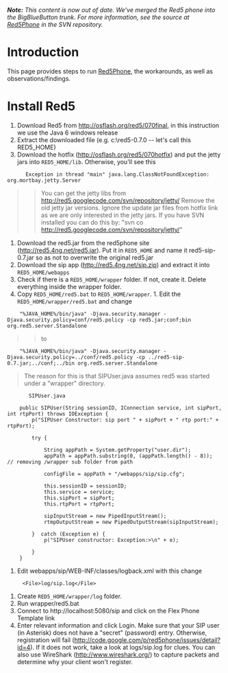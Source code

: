 _**Note:** This content is now out of date.  We've merged the Red5 phone into the BigBlueButton trunk.  For more information, see the source at [Red5Phone](http://code.google.com/p/bigbluebutton/source/browse/#svn/vendors/red5phone) in the SVN repository._

# Introduction #

This page provides steps to run [Red5Phone](http://code.google.com/p/red5phone/), the workarounds, as well as observations/findings.

# Install Red5 #
  1. Download Red5 from http://osflash.org/red5/070final, in this instruction we use the Java 6 windows release
  1. Extract the downloaded file (e.g. c:\red5-0.7.0 -- let's call this RED5\_HOME)
  1. Download the hotfix (http://osflash.org/red5/070hotfix) and put the jetty jars into `RED5_HOME/lib`. Otherwise, you'll see this
```
      Exception in thread "main" java.lang.ClassNotFoundException: org.mortbay.jetty.Server
```
> > You can get the jetty libs from http://red5.googlecode.com/svn/repository/jetty/ Remove the old jetty jar versions. Ignore the update jar files from hotfix link as we are only interested in the jetty jars.  If you have SVN installed you can do this by:
> > "svn co http://red5.googlecode.com/svn/repository/jetty/"
  1. Download the red5.jar from the red5phone site (http://red5.4ng.net/red5.jar). Put it in `RED5_HOME` and name it red5-sip-0.7.jar so as not to overwrite the original red5.jar
  1. Download the sip app (http://red5.4ng.net/sip.zip) and extract it into `RED5_HOME/webapps`
  1. Check if there is a `RED5_HOME/wrapper` folder. If not, create it. Delete everything inside the wrapper folder.
  1. Copy `RED5_HOME/red5.bat` to `RED5_HOME/wrapper`.  1. Edit the `RED5_HOME/wrapper/red5.bat` and change
```
    "%JAVA_HOME%/bin/java" -Djava.security.manager -Djava.security.policy=conf/red5.policy -cp red5.jar;conf;bin org.red5.server.Standalone
```
> > to
```
    "%JAVA_HOME%/bin/java" -Djava.security.manager -Djava.security.policy=../conf/red5.policy -cp ../red5-sip-0.7.jar;../conf;../bin org.red5.server.Standalone
```


> The reason for this is that SIPUser.java assumes red5 was started under a "wrapper" directory.
```
       SIPUser.java

	public SIPUser(String sessionID, IConnection service, int sipPort, int rtpPort) throws IOException {
		p("SIPUser Constructor: sip port " + sipPort + " rtp port:" + rtpPort);

		try {

			String appPath = System.getProperty("user.dir");
			appPath = appPath.substring(0, (appPath.length() - 8));   // removing /wrapper sub folder from path

			configFile = appPath + "/webapps/sip/sip.cfg";

			this.sessionID = sessionID;
			this.service = service;
			this.sipPort = sipPort;
			this.rtpPort = rtpPort;

			sipInputStream = new PipedInputStream();
			rtmpOutputStream = new PipedOutputStream(sipInputStream);

		}  catch (Exception e) {
			p("SIPUser constructor: Exception:>\n" + e);

		}
	}
```

  1. Edit webapps/sip/WEB-INF/classes/logback.xml with this change
```
     <File>log/sip.log</File>
```
  1. Create `RED5_HOME/wrapper/log` folder.
  1. Run wrapper/red5.bat
  1. Connect to http://localhost:5080/sip and click on the Flex Phone Template link
  1. Enter relevant information and click Login. Make sure that your SIP user (in Asterisk) does not have a "secret" (password) entry. Otherwise, registration will fail (http://code.google.com/p/red5phone/issues/detail?id=4). If it does not work, take a look at logs/sip.log for clues. You can also use WireShark (http://www.wireshark.org/) to capture packets and determine why your client won't register.


